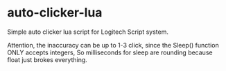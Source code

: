 # auto-clicker-lua
Simple auto clicker lua script for Logitech Script system.

Attention, the inaccuracy can be up to 1-3 click, since the Sleep() function ONLY accepts integers,
So milliseconds for sleep are rounding because float just brokes everything.
